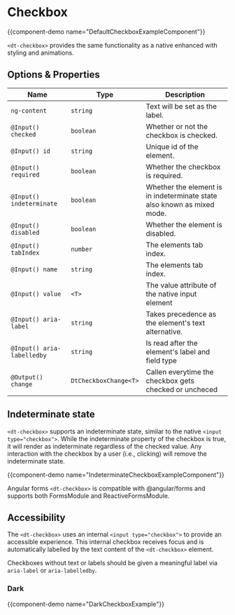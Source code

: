 # Checkbox

{{component-demo name="DefaultCheckboxExampleComponent"}}

`<dt-checkbox>` provides the same functionality as a native enhanced with styling and animations.

## Options & Properties

| Name | Type | Description |
| --- | --- | --- |
| `ng-content` | `string` | Text will be set as the label. |
| `@Input() checked` | `boolean` | Whether or not the checkbox is checked. |
| `@Input() id` | `string` | Unique id of the element. |
| `@Input() required` | `boolean` | Whether the checkbox is required. |
| `@Input() indeterminate` | `boolean` | Whether the element is in indeterminate state also known as mixed mode. |
| `@Input() disabled` | `boolean` | Whether the element is disabled. |
| `@Input() tabIndex` | `number` | The elements tab index. |
| `@Input() name` | `string` | The elements tab index. |
| `@Input() value` | `<T>` | The value attribute of the native input element |
| `@Input() aria-label` | `string` | Takes precedence as the element's text alternative. |
| `@Input() aria-labelledby` | `string` | Is read after the element's label and field type |
| `@Output() change` | `DtCheckboxChange<T>` | Callen everytime the checkbox gets checked or uncheced |

## Indeterminate state

`<dt-checkbox>` supports an indeterminate state, similar to the native `<input type="checkbox">`.
While the indeterminate property of the checkbox is true, it will render as indeterminate regardless of the checked value.
Any interaction with the checkbox by a user (i.e., clicking) will remove the indeterminate state.

{{component-demo name="IndeterminateCheckboxExampleComponent"}}

Angular forms `<dt-checkbox>` is compatible with @angular/forms and supports both FormsModule and ReactiveFormsModule.

## Accessibility

The `<dt-checkbox>` uses an internal `<input type="checkbox">` to provide an accessible experience.
This internal checkbox receives focus and is automatically labelled by the text content of the `<dt-checkbox>` element.

Checkboxes without text or labels should be given a meaningful label via `aria-label` or `aria-labelledby`.

### Dark

{{component-demo name="DarkCheckboxExample"}}

